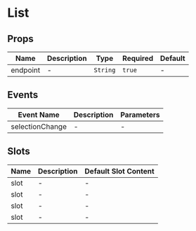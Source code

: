 # List

## Props

<!-- @vuese:List:props:start -->
|Name|Description|Type|Required|Default|
|---|---|---|---|---|
|endpoint|-|`String`|`true`|-|

<!-- @vuese:List:props:end -->


## Events

<!-- @vuese:List:events:start -->
|Event Name|Description|Parameters|
|---|---|---|
|selectionChange|-|-|

<!-- @vuese:List:events:end -->


## Slots

<!-- @vuese:List:slots:start -->
|Name|Description|Default Slot Content|
|---|---|---|
|slot|-|-|
|slot|-|-|
|slot|-|-|
|slot|-|-|

<!-- @vuese:List:slots:end -->


